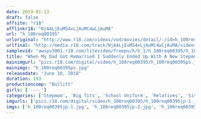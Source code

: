 ```yaml
---
date: 2019-01-13
draft: false
affsite: "r18"
afflinkr18: "NjA4LjEuMS4xLjAuMC4wLjAuMA"
url: "h_100req00395"
urloriginal: "http://www.r18.com/videos/vod/movies/detail/-/id=h_100req00395"
urlfinal: "http://media.r18.com/track/NjA4LjEuMS4xLjAuMC4wLjAuMA/videos/vod/movies/detail/-/id=h_100req00395"
samplevid: "awspv3001.r18.com/litevideo/freepv/h/h_1/h_100req00395/h_100req00395_dmb_w.mp4"
title: "When My Dad Got Remarried I Suddenly Ended Up With A New Stepmom And Little Sister, Who Were Prancing Around Flashing Nip Slips At Me! Although We Weren't Related We Were Now A Family, And I Still Got A Hard On Anyway When My Little Sister-In-Law Innocently Started Teasing Me, I Couldn't Resist And I Started Fondling Her, And When My Stepmom Saw Us, There Was No Turning Back, So It Turned Into A Wicked Incest Creampie Fuck Fest!"
mainimgurl: "pics.r18.com/digital/video/h_100req00395/h_100req00395ps.jpg"
mainimgs: "h_100req00395ps.jpg"
releasedate: "June 10, 2018"
duration: 193
productioncomp: "Bullitt"
girls: ['----']
categories: ['Stepmom', 'Big Tits', 'School Uniform', 'Relatives', 'Sister', 'Creampie', 'Threesome / Foursome', 'Hi-Def']
imgurls: ['pics.r18.com/digital/video/h_100req00395/h_100req00395jp-1.jpg', 'pics.r18.com/digital/video/h_100req00395/h_100req00395jp-2.jpg', 'pics.r18.com/digital/video/h_100req00395/h_100req00395jp-3.jpg', 'pics.r18.com/digital/video/h_100req00395/h_100req00395jp-4.jpg', 'pics.r18.com/digital/video/h_100req00395/h_100req00395jp-5.jpg', 'pics.r18.com/digital/video/h_100req00395/h_100req00395jp-6.jpg', 'pics.r18.com/digital/video/h_100req00395/h_100req00395jp-7.jpg', 'pics.r18.com/digital/video/h_100req00395/h_100req00395jp-8.jpg', 'pics.r18.com/digital/video/h_100req00395/h_100req00395jp-9.jpg', 'pics.r18.com/digital/video/h_100req00395/h_100req00395jp-10.jpg', 'pics.r18.com/digital/video/h_100req00395/h_100req00395jp-11.jpg', 'pics.r18.com/digital/video/h_100req00395/h_100req00395jp-12.jpg', 'pics.r18.com/digital/video/h_100req00395/h_100req00395jp-13.jpg', 'pics.r18.com/digital/video/h_100req00395/h_100req00395jp-14.jpg', 'pics.r18.com/digital/video/h_100req00395/h_100req00395jp-15.jpg', 'pics.r18.com/digital/video/h_100req00395/h_100req00395jp-16.jpg', 'pics.r18.com/digital/video/h_100req00395/h_100req00395jp-17.jpg', 'pics.r18.com/digital/video/h_100req00395/h_100req00395jp-18.jpg', 'pics.r18.com/digital/video/h_100req00395/h_100req00395jp-19.jpg', 'pics.r18.com/digital/video/h_100req00395/h_100req00395jp-20.jpg']
imgs: ['h_100req00395jp-1.jpg', 'h_100req00395jp-2.jpg', 'h_100req00395jp-3.jpg', 'h_100req00395jp-4.jpg', 'h_100req00395jp-5.jpg', 'h_100req00395jp-6.jpg', 'h_100req00395jp-7.jpg', 'h_100req00395jp-8.jpg', 'h_100req00395jp-9.jpg', 'h_100req00395jp-10.jpg', 'h_100req00395jp-11.jpg', 'h_100req00395jp-12.jpg', 'h_100req00395jp-13.jpg', 'h_100req00395jp-14.jpg', 'h_100req00395jp-15.jpg', 'h_100req00395jp-16.jpg', 'h_100req00395jp-17.jpg', 'h_100req00395jp-18.jpg', 'h_100req00395jp-19.jpg', 'h_100req00395jp-20.jpg']
---
```

